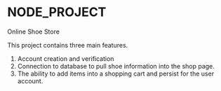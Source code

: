 # NODE_PROJECT
Online Shoe Store

This project contains three main features.
1. Account creation and verification
2. Connection to database to pull shoe 
    information into the shop page.
3. The ability to add items into a shopping
    cart and persist for the user account.
     